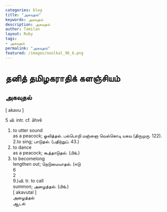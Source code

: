 ```yaml
---  
categories: blog  
title: "அகவுதல்"
keywords: அகவுதல்  
description: அகவுதல்
author: Tamilan  
layout: Ruby  
tags:     
- அகவுதல்
permalink: "அகவுதல்"  
featured: /images/noolkal_96_6.png  
--- 
```

# தனித் தமிழகராதிக் களஞ்சியம்
## அகவுதல்

[ akavu ]  
  
5 வி. intr. cf. āhvē  
1. to utter sound  
as a peacock; ஓலித்தல். பல்பொறி மஞ்ஞை வெல்கொடி யகவ (திருமுரு. 122). 2.to sing; பாடுதல். (பதிற்றுப். 43.)  
3. to dance  
as a peacock; கூத்தாடுதல். (பிங்.)  
4. to becomelong  
lengthen out; நெடுமையாதல். (ஈடு  
6  
2  
9.)வி. tr. to call  
summon; அழைத்தல். (பிங்.)  
[ akavutal ]  
அழைத்தல்  
ஆடல்